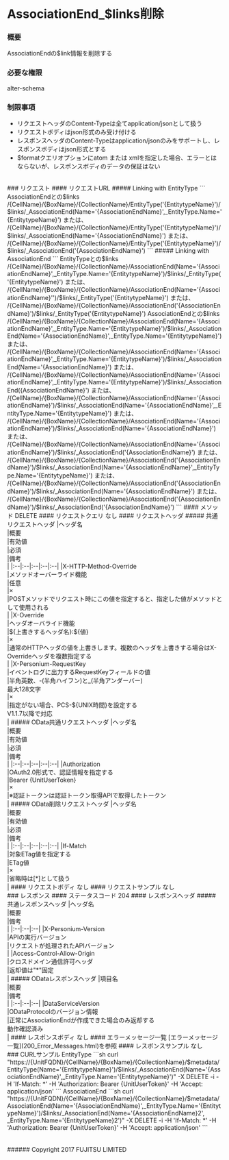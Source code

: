 # AssociationEnd_$links削除
### 概要
AssociationEndの$link情報を削除する
### 必要な権限
alter-schema
### 制限事項
* リクエストヘッダのContent-Typeは全てapplication/jsonとして扱う
* リクエストボディはjson形式のみ受け付ける
* レスポンスヘッダのContent-Typeはapplication/jsonのみをサポートし、レスポンスボディはjson形式とする
* $formatクエリオプションにatom または xmlを指定した場合、エラーとはならないが、レスポンスボディのデータの保証はない

<br>
### リクエスト
#### リクエストURL
##### Linking with EntityType
```
AssociationEndとの$links
/{CellName}/{BoxName}/{CollectionName}/EntityType('{EntitytypeName}')/$links/_AssociationEnd(Name='{AssociationEndName}',_EntityType.Name='{EntitytypeName}')
または、
/{CellName}/{BoxName}/{CollectionName}/EntityType('{EntitytypeName}')/$links/_AssociationEnd(Name='{AssociationEndName}')
または、
/{CellName}/{BoxName}/{CollectionName}/EntityType('{EntitytypeName}')/$links/_AssociationEnd('{AssociationEndName}')
```
##### Linking with AssociationEnd
```
EntityTypeとの$links
/{CellName}/{BoxName}/{CollectionName}/AssociationEnd(Name='{AssociationEndName}',_EntityType.Name='{EntitytypeName}')/$links/_EntityType('{EntitytypeName}')
または、
/{CellName}/{BoxName}/{CollectionName}/AssociationEnd(Name='{AssociationEndName}'')/$links/_EntityType('{EntitytypeName}')
または、
/{CellName}/{BoxName}/{CollectionName}/AssociationEnd('{AssociationEndName}')/$links/_EntityType('{EntitytypeName}')
AssociationEndとの$links
/{CellName}/{BoxName}/{CollectionName}/AssociationEnd(Name='{AssociationEndName}',_EntityType.Name='{EntitytypeName}')/$links/_AssociationEnd(Name='{AssociationEndName}',_EntityType.Name='{EntitytypeName}')
または、
/{CellName}/{BoxName}/{CollectionName}/AssociationEnd(Name='{AssociationEndName}',_EntityType.Name='{EntitytypeName}')/$links/_AssociationEnd(Name='{AssociationEndName}')
または、
/{CellName}/{BoxName}/{CollectionName}/AssociationEnd(Name='{AssociationEndName}',_EntityType.Name='{EntitytypeName}')/$links/_AssociationEnd({AssociationEndName}')
または、
/{CellName}/{BoxName}/{CollectionName}/AssociationEnd(Name='{AssociationEndName}')/$links/_AssociationEnd(Name='{AssociationEndName}',_EntityType.Name='{EntitytypeName}')
または、
/{CellName}/{BoxName}/{CollectionName}/AssociationEnd(Name='{AssociationEndName}')/$links/_AssociationEnd(Name='{AssociationEndName}')
または、
/{CellName}/{BoxName}/{CollectionName}/AssociationEnd(Name='{AssociationEndName}')/$links/_AssociationEnd('{AssociationEndName}')
または、
/{CellName}/{BoxName}/{CollectionName}/AssociationEnd('{AssociationEndName}')/$links/_AssociationEnd(Name='{AssociationEndName}',_EntityType.Name='{EntitytypeName}')
または、
/{CellName}/{BoxName}/{CollectionName}/AssociationEnd('{AssociationEndName}')/$links/_AssociationEnd(Name='{AssociationEndName}')
または、
/{CellName}/{BoxName}/{CollectionName}/AssociationEnd('{AssociationEndName}')/$links/_AssociationEnd('{AssociationEndName}')
```
#### メソッド
DELETE
#### リクエストクエリ
なし
#### リクエストヘッダ
##### 共通リクエストヘッダ
|ヘッダ名<br>|概要<br>|有効値<br>|必須<br>|備考<br>|
|:--|:--|:--|:--|:--|
|X-HTTP-Method-Override<br>|メソッドオーバーライド機能<br>|任意<br>|×<br>|POSTメソッドでリクエスト時にこの値を指定すると、指定した値がメソッドとして使用される<br>|
|X-Override<br>|ヘッダオーバライド機能<br>|${上書きするヘッダ名}:${値}<br>|×<br>|通常のHTTPヘッダの値を上書きします。複数のヘッダを上書きする場合はX-Overrideヘッダを複数指定する<br>|
|X-Personium-RequestKey<br>|イベントログに出力するRequestKeyフィールドの値<br>|半角英数、-(半角ハイフン)と_(半角アンダーバー)<br>最大128文字<br>|×<br>|指定がない場合、PCS-${UNIX時間}を設定する<br>V1.1.7以降で対応<br>|
##### OData共通リクエストヘッダ
|ヘッダ名<br>|概要<br>|有効値<br>|必須<br>|備考<br>|
|:--|:--|:--|:--|:--|
|Authorization<br>|OAuth2.0形式で、認証情報を指定する<br>|Bearer {UnitUserToken}<br>|×<br>|※認証トークンは認証トークン取得APIで取得したトークン<br>|
##### OData削除リクエストヘッダ
|ヘッダ名<br>|概要<br>|有効値<br>|必須<br>|備考<br>|
|:--|:--|:--|:--|:--|
|If-Match<br>|対象ETag値を指定する<br>|ETag値<br>|×<br>|省略時は[*]として扱う<br>|
#### リクエストボディ
なし
#### リクエストサンプル
なし

<br>
### レスポンス
#### ステータスコード
204
#### レスポンスヘッダ
##### 共通レスポンスヘッダ
|ヘッダ名<br>|概要<br>|備考<br>|
|:--|:--|:--|
|X-Personium-Version<br>|APIの実行バージョン<br>|リクエストが処理されたAPIバージョン<br>|
|Access-Control-Allow-Origin<br>|クロスドメイン通信許可ヘッダ<br>|返却値は"*"固定<br>|
##### ODataレスポンスヘッダ
|項目名<br>|概要<br>|備考<br>|
|:--|:--|:--|
|DataServiceVersion<br>|ODataProtocolのバージョン情報<br>|正常にAssociationEndが作成できた場合のみ返却する<br>動作確認済み<br>|
#### レスポンスボディ
なし
#### エラーメッセージ一覧
[エラーメッセージ一覧](200_Error_Messages.html)を参照
#### レスポンスサンプル
なし

<br>
### CURLサンプル
 EntityType
```sh
curl "https://{UnitFQDN}/{CellName}/{BoxName}/{CollectionName}/$metadata/EntityType(Name='{EntitytypeName}')/$links/_AssociationEnd(Name='{AssociationEndName}',_EntityType.Name='{EntitytypeName}')" -X DELETE -i -H 'If-Match: *' -H 'Authorization: Bearer {UnitUserToken}' -H 'Accept: application/json'
```
 AssociationEnd
```sh
curl "https://{UnitFQDN}/{CellName}/{BoxName}/{CollectionName}/$metadata/AssociationEnd(Name='{AssociationEndName}',_EntityType.Name='{EntitytypeName}')/$links/_AssociationEnd(Name='{AssociationEndName}2',
_EntityType.Name='{EntitytypeName}2')" -X DELETE -i -H 'If-Match: *' -H 'Authorization: Bearer {UnitUserToken}' -H 'Accept: application/json'
```
<br>
<br>
<br>
###### Copyright 2017    FUJITSU LIMITED
